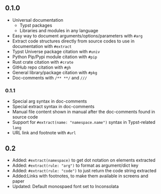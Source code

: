 ## 0.1.0

- Universal documentation
  - Typst packages
  - Libraries and modules in any language
- Easy way to document arguments/options/parameters with `#arg`
- Extract code structures directly from source codes to use in documentation
  with `#extract`
- Typst Universe package citation with `#univ`
- Python Pip/Pypi module citation with `#pip`
- Rust crate citation with `#crate`
- GitHub repo citation with `#gh`
- General library/package citation with `#pkg`
- Doc-comments with `/** **/` and `///`


### 0.1.1

- Special arg syntax in doc-comments
- Special extract syntax in doc-comments
- Manual file content shown in manual after the doc-comments found in source code
- Support for `#extract(name: "namespace.name")` syntax in Typst-related `lang`
- URL link and footnote with `#url`


## 0.2

- Added: `#extract(namespace)` to get dot notation on elements extracted
- Added: `#extract(rule: "arg")` to format as argument/dict key
- Added: `#extract(rule: "code")` to just return the code string extracted
- Added:Links with footnotes, to make them available in screens and paper
- Updated: Default monospaed font set to Inconsolata